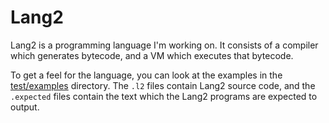 # Lang2

Lang2 is a programming language I'm working on.
It consists of a compiler which generates bytecode, and a VM which executes
that bytecode.

To get a feel for the language, you can look at the examples in the
[test/examples](https://git.mort.coffee/mort/lang2/src/branch/master/test/examples)
directory. The `.l2` files contain Lang2 source code, and the
`.expected` files contain the text which the Lang2 programs are expected to output.
